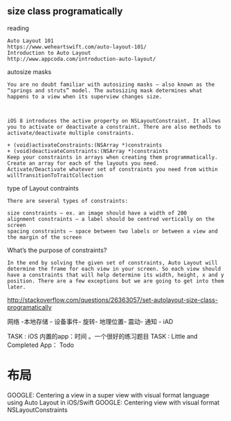 ## size class programatically

reading

    Auto Layout 101
    https://www.weheartswift.com/auto-layout-101/
    Introduction to Auto Layout
    http://www.appcoda.com/introduction-auto-layout/

autosize masks

    You are no doubt familiar with autosizing masks – also known as the “springs and struts” model. The autosizing mask determines what happens to a view when its superview changes size. 



    iOS 8 introduces the active property on NSLayoutConstraint. It allows you to activate or deactivate a constraint. There are also methods to activate/deactivate multiple constraints.

    + (void)activateConstraints:(NSArray *)constraints
    + (void)deactivateConstraints:(NSArray *)constraints
    Keep your constraints in arrays when creating them programmatically.
    Create an array for each of the layouts you need.
    Activate/Deactivate whatever set of constraints you need from within willTransitionToTraitCollection

type of  Layout contraints

    There are several types of constraints:

    size constraints – ex. an image should have a width of 200
    alignment constraints – a label should be centred vertically on the screen
    spacing constraints – space between two labels or between a view and the margin of the screen

What’s the purpose of constraints?

    In the end by solving the given set of constraints, Auto Layout will determine the frame for each view in your screen. So each view should have a constraints that will help determine its width, height, x and y position. There are a few exceptions but we are going to get into them later.

http://stackoverflow.com/questions/26363057/set-autolayout-size-class-programatically


网络 -本地存储 - 设备事件- 旋转- 地理位置- 震动- 通知 - iAD

TASK : iOS 内置的app：时间  。一个很好的练习题目
TASK : Little and Completed App： Todo

# 布局

GOOGLE: Centering a view in a super view with visual format language using Auto Layout in iOS/Swift
GOOGLE: Centering view with visual format NSLayoutConstraints




